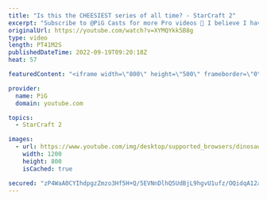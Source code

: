 ```yaml
---
title: "Is this the CHEESIEST series of all time? - StarCraft 2"
excerpt: "Subscribe to @PiG Casts for more Pro videos 🐷 I believe I have found the cheesiest pro series ever in this best of 5 match between Astrea (Protoss) and Percival (Terran) from Wardi's tournament -- 🐷 Second Channel for Learning StarCraft 2: https://www.youtube.com/c/PiGRandom 🐷 Third Channel for daily"
originalUrl: https://youtube.com/watch?v=XYMQYkk5B8g
type: video
length: PT41M2S
publishedDateTime: 2022-09-19T09:20:18Z
heat: 57

featuredContent: "<iframe width=\"800\" height=\"500\" frameborder=\"0\" src=\"https://www.youtube.com/embed/XYMQYkk5B8g\" allow=\"accelerometer; autoplay; encrypted-media; gyroscope; picture-in-picture\" allowfullscreen></iframe>"

provider:
  name: PiG
  domain: youtube.com

topics:
  - StarCraft 2

images:
  - url: https://www.youtube.com/img/desktop/supported_browsers/dinosaur.png
    width: 1200
    height: 800
    isCached: true

secured: "zP4WaA0CYIhdpgzZmzo3Hf5H+Q/5EVNnDlhQ5UdBjL9hgvU1ufz/OQidqA12agj+n/d9PEdlG6pqLTqOXA9ev9Yq168x3qwR4FShZ08WrfvczF9Bj3n8zt4v4pZgds7C6Z/E3Or0jJxkszJ8q7jCPKPVlgna16POhzcgKB0wIvx/xKg9P4QmEQqMTlTV7V3YnF39/qS6VIbb1nDc5iD3laJZE9WihxU3FKCjo9PLsJ3VXzkhbJsViq6X0soK3Q+vgBL2VzQuJaJpyeKeL9wai9C0z+j9iWi6AZ8anF/7n1lvKm0bqBUewV03m1/3anEpYBZ5REkA13ytJ+Vq39Bn/Qu1DNfF7zZSvPSWH8WErMGrVqJBkmfXGpJ17AmjVG14PluxdiUCJ+V8ZiRsCtCq7fVb1jKuijwzF4Y0txrtCfY=;pa22JmRGbsXR9vDhu/qXZg=="
---
```


